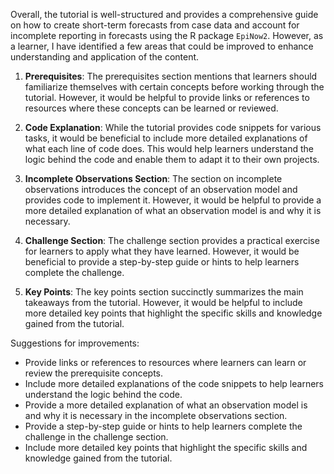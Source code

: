 Overall, the tutorial is well-structured and provides a comprehensive guide on how to create short-term forecasts from case data and account for incomplete reporting in forecasts using the R package `EpiNow2`. However, as a learner, I have identified a few areas that could be improved to enhance understanding and application of the content.

1. **Prerequisites**: The prerequisites section mentions that learners should familiarize themselves with certain concepts before working through the tutorial. However, it would be helpful to provide links or references to resources where these concepts can be learned or reviewed. 

2. **Code Explanation**: While the tutorial provides code snippets for various tasks, it would be beneficial to include more detailed explanations of what each line of code does. This would help learners understand the logic behind the code and enable them to adapt it to their own projects.

3. **Incomplete Observations Section**: The section on incomplete observations introduces the concept of an observation model and provides code to implement it. However, it would be helpful to provide a more detailed explanation of what an observation model is and why it is necessary.

4. **Challenge Section**: The challenge section provides a practical exercise for learners to apply what they have learned. However, it would be beneficial to provide a step-by-step guide or hints to help learners complete the challenge.

5. **Key Points**: The key points section succinctly summarizes the main takeaways from the tutorial. However, it would be helpful to include more detailed key points that highlight the specific skills and knowledge gained from the tutorial.

Suggestions for improvements:

- Provide links or references to resources where learners can learn or review the prerequisite concepts.
- Include more detailed explanations of the code snippets to help learners understand the logic behind the code.
- Provide a more detailed explanation of what an observation model is and why it is necessary in the incomplete observations section.
- Provide a step-by-step guide or hints to help learners complete the challenge in the challenge section.
- Include more detailed key points that highlight the specific skills and knowledge gained from the tutorial.
